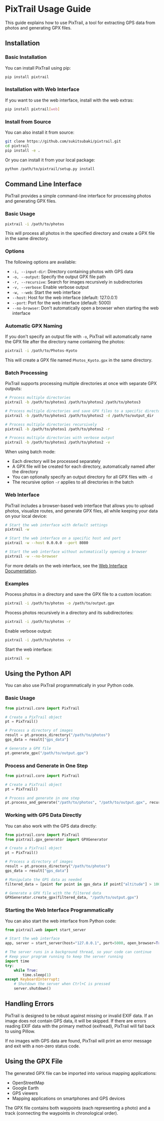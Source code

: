 # PixTrail Usage Guide

This guide explains how to use PixTrail, a tool for extracting GPS data from photos and generating GPX files.

## Installation

### Basic Installation

You can install PixTrail using pip:

```bash
pip install pixtrail
```

### Installation with Web Interface

If you want to use the web interface, install with the web extras:

```bash
pip install pixtrail[web]
```

### Install from Source

You can also install it from source:

```bash
git clone https://github.com/sukitsubaki/pixtrail.git
cd pixtrail
pip install -e .
```

Or you can install it from your local package:
```bash
python /path/to/pixtrail/setup.py install
```

## Command Line Interface

PixTrail provides a simple command-line interface for processing photos and generating GPX files.

### Basic Usage

```bash
pixtrail -i /path/to/photos
```

This will process all photos in the specified directory and create a GPX file in the same directory.

### Options

The following options are available:

- `-i, --input-dir`: Directory containing photos with GPS data
- `-o, --output`: Specify the output GPX file path
- `-r, --recursive`: Search for images recursively in subdirectories
- `-v, --verbose`: Enable verbose output
- `-w, --web`: Start the web interface
- `--host`: Host for the web interface (default: 127.0.0.1)
- `--port`: Port for the web interface (default: 5000)
- `--no-browser`: Don't automatically open a browser when starting the web interface

### Automatic GPX Naming

If you don't specify an output file with `-o`, PixTrail will automatically name the GPX file after the directory name containing the photos:

```bash
pixtrail -i /path/to/Photos-Kyoto
```

This will create a GPX file named `Photos_Kyoto.gpx` in the same directory.

### Batch Processing

PixTrail supports processing multiple directories at once with separate GPX outputs:

```bash
# Process multiple directories
pixtrail -b /path/to/photos1 /path/to/photos2 /path/to/photos3

# Process multiple directories and save GPX files to a specific directory
pixtrail -b /path/to/photos1 /path/to/photos2 -d /path/to/output_dir

# Process multiple directories recursively
pixtrail -b /path/to/photos1 /path/to/photos2 -r

# Process multiple directories with verbose output
pixtrail -b /path/to/photos1 /path/to/photos2 -v
```

When using batch mode:
- Each directory will be processed separately
- A GPX file will be created for each directory, automatically named after the directory
- You can optionally specify an output directory for all GPX files with `-d`
- The recursive option `-r` applies to all directories in the batch

### Web Interface

PixTrail includes a browser-based web interface that allows you to upload photos, visualize routes, and generate GPX files, all while keeping your data on your local device:

```bash
# Start the web interface with default settings
pixtrail -w

# Start the web interface on a specific host and port
pixtrail -w --host 0.0.0.0 --port 8080

# Start the web interface without automatically opening a browser
pixtrail -w --no-browser
```

For more details on the web interface, see the [Web Interface Documentation](web_interface.md).

### Examples

Process photos in a directory and save the GPX file to a custom location:

```bash
pixtrail -i /path/to/photos -o /path/to/output.gpx
```

Process photos recursively in a directory and its subdirectories:

```bash
pixtrail -i /path/to/photos -r
```

Enable verbose output:

```bash
pixtrail -i /path/to/photos -v
```

Start the web interface:

```bash
pixtrail -w
```

## Using the Python API

You can also use PixTrail programmatically in your Python code.

### Basic Usage

```python
from pixtrail.core import PixTrail

# Create a PixTrail object
pt = PixTrail()

# Process a directory of images
result = pt.process_directory("/path/to/photos")
gps_data = result["gps_data"]

# Generate a GPX file
pt.generate_gpx("/path/to/output.gpx")
```

### Process and Generate in One Step

```python
from pixtrail.core import PixTrail

# Create a PixTrail object
pt = PixTrail()

# Process and generate in one step
pt.process_and_generate("/path/to/photos", "/path/to/output.gpx", recursive=True)
```

### Working with GPS Data Directly

You can also work with the GPS data directly:

```python
from pixtrail.core import PixTrail
from pixtrail.gpx_generator import GPXGenerator

# Create a PixTrail object
pt = PixTrail()

# Process a directory of images
result = pt.process_directory("/path/to/photos")
gps_data = result["gps_data"]

# Manipulate the GPS data as needed
filtered_data = [point for point in gps_data if point["altitude"] > 100]

# Generate a GPX file with the filtered data
GPXGenerator.create_gpx(filtered_data, "/path/to/output.gpx")
```

### Starting the Web Interface Programmatically

You can also start the web interface from Python code:

```python
from pixtrail.web import start_server

# Start the web interface
app, server = start_server(host="127.0.0.1", port=5000, open_browser=True)

# The server runs in a background thread, so your code can continue
# Keep your program running to keep the server running
import time
try:
    while True:
        time.sleep(1)
except KeyboardInterrupt:
    # Shutdown the server when Ctrl+C is pressed
    server.shutdown()
```

## Handling Errors

PixTrail is designed to be robust against missing or invalid EXIF data. If an image does not contain GPS data, it will be skipped. If there are errors reading EXIF data with the primary method (exifread), PixTrail will fall back to using Pillow.

If no images with GPS data are found, PixTrail will print an error message and exit with a non-zero status code.

## Using the GPX File

The generated GPX file can be imported into various mapping applications:

- OpenStreetMap
- Google Earth
- GPS viewers
- Mapping applications on smartphones and GPS devices

The GPX file contains both waypoints (each representing a photo) and a track (connecting the waypoints in chronological order).
